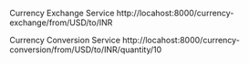 Currency Exchange Service
http://locahost:8000/currency-exchange/from/USD/to/INR

Currency Conversion Service
http://locahost:8000/currency-conversion/from/USD/to/INR/quantity/10

